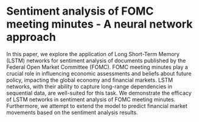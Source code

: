 # Sentiment analysis of FOMC meeting minutes - A neural network approach

In this paper, we explore the application of Long Short-Term Memory (LSTM) networks for sentiment
analysis of documents published by the Federal Open Market Committee (FOMC). FOMC meeting
minutes play a crucial role in influencing economic assessments and beliefs about future policy, impacting
the global economy and financial markets. LSTM networks, with their ability to capture long-range
dependencies in sequential data, are well-suited for this task. We demonstrate the efficacy of LSTM
networks in sentiment analysis of FOMC meeting minutes. Furthermore, we attempt to extend the
model to predict financial market movements based on the sentiment analysis results.
